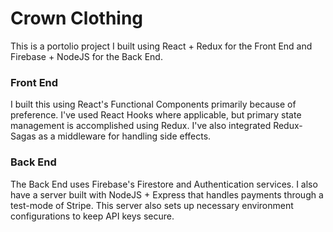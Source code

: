 # Crown Clothing

This is a portolio project I built using React + Redux for the Front End and Firebase + NodeJS for the Back End. 

### Front End
I built this using React's Functional Components primarily because of preference. I've used React Hooks where applicable, but primary state management is accomplished using Redux. I've also integrated Redux-Sagas as a middleware for handling side effects.

### Back End
The Back End uses Firebase's Firestore and Authentication services. I also have a server built with NodeJS + Express that handles payments through a test-mode of Stripe. This server also sets up necessary environment configurations to keep API keys secure. 
